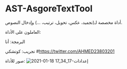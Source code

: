 # AST-AsgoreTextTool
أداة مخصصة لـ(تجميد، عكس، تحويل، ترتيب، ...) وإدخال النصوص.

العاملون على الأداة:

البرمجة: أنا

تجريب: كوتشكي #https://twitter.com/AHMED23803201


صور للأداة:
![2021-01-18 17_34_17-إعدادات](https://user-images.githubusercontent.com/52295461/104937316-4b77e280-59b6-11eb-87f2-4bb3e00c5b3e.png)
